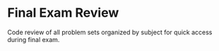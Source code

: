 # Final Exam Review

Code review of all problem sets organized by subject for quick access during final exam.

